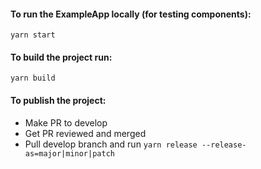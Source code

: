 #### To run the ExampleApp locally (for testing components):

`yarn start`

#### To build the project run:

`yarn build`

#### To publish the project:

- Make PR to develop
- Get PR reviewed and merged
- Pull develop branch and run `yarn release --release-as=major|minor|patch`

